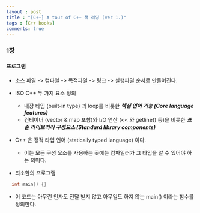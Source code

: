 ```yaml
---
layout : post
title : "[C++] A tour of C++ 책 리딩 (ver 1.)"
tags : [C++ books]
comments: true
---
```

### 1장

#### 프로그램
- 소스 파일 -> 컴파일 -> 목적파일 -> 링크 -> 실행파일 순서로 만들어진다.
- ISO C++ 두 가지 요소 정의
  - 내장 타입 (built-in type) 과 loop를 비롯한 ***핵심 언어 기능 (Core language features)***
  - 컨테이너 (vector & map 포함)와 I/O 연산 (<< 와 getline() 등)을 비롯한 ***표준 라이브러리 구성요소 (Standard library components)***
- C++ 은 정적 타입 언어 (statically typed language) 이다.
  - 이는 모든 구성 요소를 사용하는 곳에는 컴파일러가 그 타입을 알 수 있어야 하는 의미다.

- 최소한의 프로그램
```c
  int main() {}

```
  - 이 코드는 아무런 인자도 전달 받지 않고 아무일도 하지 않는 main() 이라는 함수를 정의한다. 
